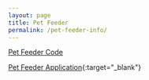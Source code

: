 ```yaml
---
layout: page
title: Pet Feeder
permalink: /pet-feeder-info/
---
```


[Pet Feeder Code](http://ericditter.com/PetFeeder)

[Pet Feeder Application](https://onlineservicehub.azurewebsites.net){:target="_blank"}